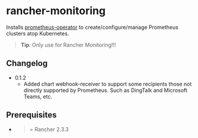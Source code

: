 # rancher-monitoring

Installs [prometheus-operator](https://github.com/coreos/prometheus-operator) to create/configure/manage Prometheus clusters atop Kubernetes.

> **Tip**: Only use for Rancher Monitoring!!!

## Changelog

* 0.1.2
    * Added chart webhook-receiver to support some recipients those not directly supported by Prometheus. Such as DingTalk and Microsoft Teams, etc.

## Prerequisites
  - >= Rancher 2.3.3
